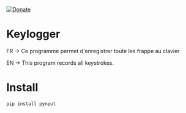 [![Donate](https://img.shields.io/badge/Donate-PayPal-green.svg?logo=paypal&style=flat-square)](https://paypal.me/pools/c/8y8KpBnTjJ)

# Keylogger

FR → Ce programme permet d'enregistrer toute les frappe au clavier

EN → This program records all keystrokes.

# Install

`pip install pynput`
